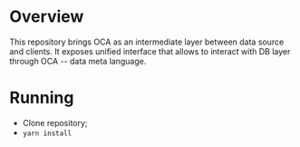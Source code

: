 # Overview

This repository brings OCA as an intermediate layer between data source and clients.
It exposes unified interface that allows to interact with DB layer through OCA -- data meta language.

# Running

* Clone repository;
* `yarn install`
